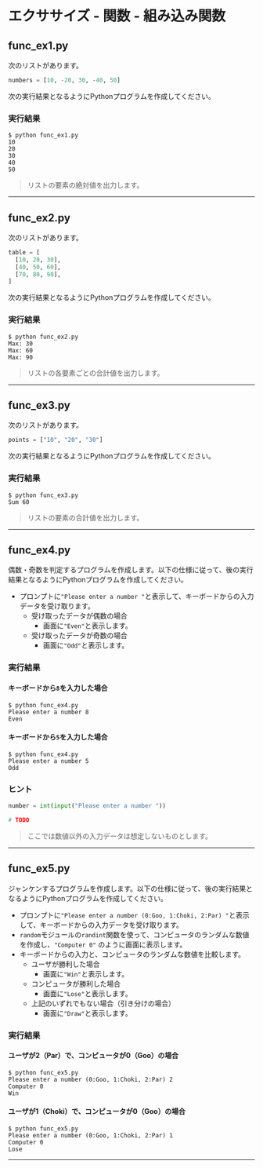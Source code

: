 # エクササイズ - 関数 - 組み込み関数

## func_ex1.py

次のリストがあります。

```python
numbers = [10, -20, 30, -40, 50]
```

次の実行結果となるようにPythonプログラムを作成してください。

### 実行結果

```
$ python func_ex1.py 
10
20
30
40
50
```

> リストの要素の絶対値を出力します。

---

## func_ex2.py

次のリストがあります。

```python
table = [
  [10, 20, 30],
  [40, 50, 60],
  [70, 80, 90],
]
```

次の実行結果となるようにPythonプログラムを作成してください。

### 実行結果

```
$ python func_ex2.py
Max: 30
Max: 60
Max: 90
```

> リストの各要素ごとの合計値を出力します。

---

## func_ex3.py

次のリストがあります。

```python
points = ["10", "20", "30"]
```

次の実行結果となるようにPythonプログラムを作成してください。

### 実行結果

```
$ python func_ex3.py
Sum 60
```

> リストの要素の合計値を出力します。

---


## func_ex4.py

偶数・奇数を判定するプログラムを作成します。以下の仕様に従って、後の実行結果となるようにPythonプログラムを作成してください。

+ プロンプトに`"Please enter a number "`と表示して、キーボードからの入力データを受け取ります。
  + 受け取ったデータが偶数の場合
    + 画面に`"Even"`と表示します。
  + 受け取ったデータが奇数の場合
    + 画面に`"Odd"`と表示します。

### 実行結果

#### キーボードから`8`を入力した場合

```
$ python func_ex4.py
Please enter a number 8
Even
```

#### キーボードから`5`を入力した場合

```
$ python func_ex4.py
Please enter a number 5
Odd
```

### ヒント

```python
number = int(input("Please enter a number "))

# TODO
```

> ここでは数値以外の入力データは想定しないものとします。

---

## func_ex5.py

ジャンケンするプログラムを作成します。以下の仕様に従って、後の実行結果となるようにPythonプログラムを作成してください。

+ プロンプトに`"Please enter a number (0:Goo, 1:Choki, 2:Par) "`と表示して、キーボードからの入力データを受け取ります。
+ `random`モジュールの`randint`関数を使って、コンピュータのランダムな数値を作成し、`"Computer 0"` のように画面に表示します。
+ キーボードからの入力と、コンピュータのランダムな数値を比較します。
  + ユーザが勝利した場合
    + 画面に`"Win"`と表示します。
  + コンピュータが勝利した場合
    + 画面に`"Lose"`と表示します。
  + 上記のいずれでもない場合（引き分けの場合）
    + 画面に`"Draw"`と表示します。

### 実行結果

#### ユーザが2（Par）で、コンピュータが0（Goo）の場合

```
$ python func_ex5.py
Please enter a number (0:Goo, 1:Choki, 2:Par) 2
Computer 0
Win
```

#### ユーザが1（Choki）で、コンピュータが0（Goo）の場合

```
$ python func_ex5.py
Please enter a number (0:Goo, 1:Choki, 2:Par) 1
Computer 0
Lose
```
---

